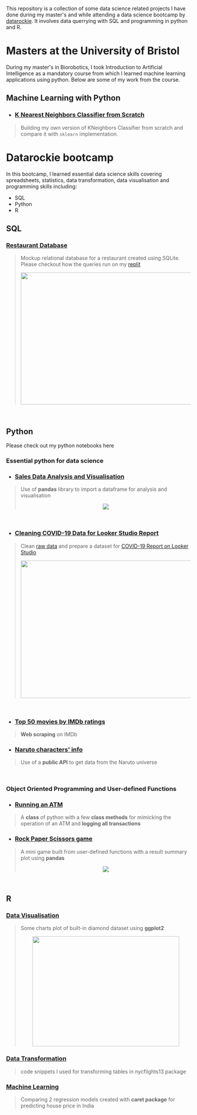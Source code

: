 This repository is a collection of some data science related projects I have done during my master's and while attending a data science bootcamp by [datarockie](https://datarockie.com/).
It involves data querrying with SQL and programming in python and R.

# Masters at the University of Bristol
During my master's in Biorobotics, I took Introduction to Artificial Intelligence as a mandatory course from which I learned machine learning applications using python.
Below are some of my work from the course.
## Machine Learning with Python
- ### [K Nearest Neighbors Classifier from Scratch](https://github.com/Massittha/Data-portfolio/blob/main/My_KNeighbors_Class.ipynb)
> Building my own version of KNeighbors Classifier from scratch and compare it with `sklearn` implementation.

# Datarockie bootcamp
In this bootcamp, I learned essential data science skills covering spreadsheets, statistics, data transformation, data visualisation and programming skills including:
- SQL
- Python
- R

## SQL
### [Restaurant Database](https://github.com/Massittha/data_rockie_sql_project/tree/main)
>Mockup relational database for a restaurant created using SQLite. Please checkout how the queries run on my [replit](https://replit.com/@IamGaff/bootcampbatch08sqlrestaurant)
>  <p align = "center">
> <img src="https://github.com/Massittha/Data-portfolio/assets/93946138/f7ee3731-b400-41d3-8bb6-5b02d2edf39d" width="600" height="360" />

<br>


## Python
Please check out my python notebooks here

### Essential python for data science
- ### [Sales Data Analysis and Visualisation](https://datalore.jetbrains.com/report/static/12XcWoRynSPNSW7x2NCo85/BqHezHwsvi1Emx5W05u9a9)
>Use of **pandas** library to import a dataframe for analysis and visualisation
>  <p align = "center">
>  <img src="https://github.com/Massittha/Data-portfolio/assets/93946138/56e770bd-71b0-4d93-94fb-1c9f66f26c95"  />

<br>

- ### [Cleaning COVID-19 Data for Looker Studio Report](https://github.com/Massittha/Data-portfolio/blob/main/clean_covid_data_viz.ipynb)
>Clean [raw data](https://github.com/Massittha/Data-portfolio/blob/main/owid-covid-data.zip) and prepare a dataset for [COVID-19 Report on Looker Studio](https://lookerstudio.google.com/reporting/d03052ba-fafd-4a21-b5bd-f25322049502) 
>  <p align = "center">
>  <img src= "https://github.com/Massittha/Data-portfolio/assets/93946138/43b67ab9-d938-48a8-b437-a0d96736e44e" width="500" height="375" />
<br>

- ### [Top 50 movies by IMDb ratings](https://github.com/Massittha/Data-portfolio/blob/main/hw04_web_scraping.ipynb)
>**Web scraping** on IMDb

- ### [Naruto characters' info](https://github.com/Massittha/Data-portfolio/blob/main/hw03_API.ipynb)
>Use of a **public API** to get data from the Naruto universe

<br>

###  Object Oriented Programming and User-defined Functions

- ### [Running an ATM](https://github.com/Massittha/Data-portfolio/blob/main/hw02_classATM.ipynb)
>A **class** of python with a few **class methods** for mimicking the operation of an ATM and **logging all transactions**

- ### [Rock Paper Scissors game](https://github.com/Massittha/Data-portfolio/blob/main/hw01_rock_paper_scissors_game.ipynb)
>A mini game built from user-defined functions with a result summary plot using **pandas**
>  <p align = "center">
> <img src="https://github.com/Massittha/Data-portfolio/assets/93946138/35a7fe2c-a8ca-4554-b7e1-59f5ae00ee43"  />

<br>


## R
### [Data Visualisation](https://massittha.github.io/data_visualization_R/)
>Some charts plot of built-in diamond dataset using **ggplot2**
> <p align = "center">
> <img src="https://github.com/Massittha/Data-portfolio/assets/93946138/bc33a301-89c6-4341-baea-984169de5e7d" width="400" height="300"  />

### [Data Transformation](https://www.notion.so/Data-Transformation-with-R-ab7d2d8a8e0b437ea32185fbafee2408)
>code snippets I used for transforming tables in nycflights13 package


### [Machine Learning](https://massittha.github.io/caret_r/)
>Comparing 2 regression models created with **caret package** for predicting house price in India

